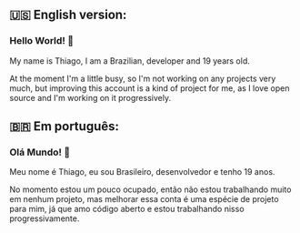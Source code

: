 ## 🇺🇸 English version:
### Hello World! 👋
<p>My name is Thiago, I am a Brazilian, developer and 19 years old.</p>
<p>At the moment I'm a little busy, so I'm not working on any projects very much, but improving this account is a kind of project for me, as I love open source and I'm working on it progressively.</p>

## 🇧🇷 Em português:
### Olá Mundo! 👋
<p>Meu nome é Thiago, eu sou Brasileiro, desenvolvedor e tenho 19 anos.</p>
<p>No momento estou um pouco ocupado, então não estou trabalhando muito em nenhum projeto, mas melhorar essa conta é uma espécie de projeto para mim, já que amo código aberto e estou trabalhando nisso progressivamente.</p>
<!--
**thiagolauter/thiagolauter** is a ✨ _special_ ✨ repository because its `README.md` (this file) appears on your GitHub profile.

Here are some ideas to get you started:

- 🔭 I’m currently working on ...
- 🌱 I’m currently learning ...
- 📫 How to reach me: 
- ⚡ Fun fact: ...
-->
